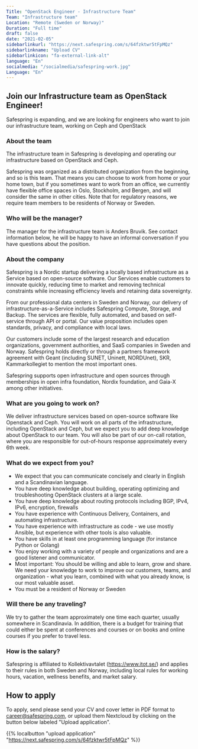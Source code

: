 ```yaml
---
Title: "OpenStack Engineer - Infrastructure Team"
Team: "Infrastructure team"
Location: "Remote (Sweden or Norway)"
Duration: "Full time"
draft: false
date: "2021-02-05"
sidebarlinkurl: "https://next.safespring.com/s/64fzktwr5tFpMQz"
sidebarlinkname: "Upload CV"
sidebarlinkicon: "fa-external-link-alt"
language: "En"
socialmedia: "/socialmedia/safespring-work.jpg"
Language: "En"
---
```


## Join our Infrastructure team as OpenStack Engineer!

Safespring is expanding, and we are looking for engineers who want to join our infrastructure team, working on Ceph and OpenStack

### About the team

The infrastructure team in Safespring is developing and operating our infrastructure based on OpenStack and Ceph.

Safespring was organized as a distributed organization from the beginning, and
so is this team. That means you can choose to work from home or your home town,
but if you sometimes want to work from an office, we currently have flexible
office spaces in Oslo, Stockholm, and Bergen, and will consider the same in other
cities. Note that for regulatory reasons, we require team members to be
residents of Norway or Sweden.

### Who will be the manager?

The manager for the infrastructure team is Anders Bruvik. See contact information below, he will be happy to have an informal conversation if you have questions about the position.

### About the company

Safespring is a Nordic startup delivering a locally based infrastructure as a Service based on open-source software. Our Services enable customers to innovate quickly, reducing time to market and removing technical constraints while increasing efficiency levels and retaining data sovereignty.

From our professional data centers in Sweden and Norway, our delivery of infrastructure-as-a-Service includes Safespring Compute, Storage, and Backup. The services are flexible, fully automated, and based on self-service through API or portal. Our value proposition includes open standards, privacy, and compliance with local laws.

Our customers include some of the largest research and education organizations, government authorities, and SaaS companies in Sweden and Norway. Safespring holds directly or through a partners framework agreement with Geant (including SUNET, Uninett, NORDUnet), SKR, Kammarkollegiet to mention the most important ones.

Safespring supports open infrastructure and open sources through memberships in open infra foundation, Nordix foundation, and Gaia-X among other initiatives.

### What are you going to work on?

We deliver infrastructure services based on open-source software like Openstack and Ceph. You will work on all parts of the infrastructure, including OpenStack and Ceph, but we expect you to add deep knowledge about OpenStack to our team. You will also be part of our on-call rotation, where you are responsible for out-of-hours response approximately every 6th week.

### What do we expect from you?

* We expect that you can communicate concisely and clearly in English and a Scandinavian language.
* You have deep knowledge about building, operating optimizing and troubleshooting OpenStack clusters at a large scale.
* You have deep knowledge about routing protocols including BGP, IPv4, IPv6, encryption, firewalls
* You have experience with Continuous Delivery, Containers, and automating infrastructure.
* You have experience with infrastructure as code - we use mostly Ansible, but experience with other tools is also valuable.
* You have skills in at least one programming language (for instance Python or Golang)
* You enjoy working with a variety of people and organizations and are a good listener and communicator.
* Most important: You should be willing and able to learn, grow and share. We need your knowledge to work to improve our customers, teams, and organization - what you learn, combined with what you already know, is our most valuable asset.
* You must be a resident of Norway or Sweden

### Will there be any traveling?

We try to gather the team approximately one time each quarter, usually somewhere in Scandinavia. In addition, there is a budget for training that could either be spent at conferences and courses or on books and online courses if you prefer to travel less.

### How is the salary?

Safespring is affiliated to Kollektivavtalet (https://www.itot.se/) and applies to their rules in both Sweden and Norway, including local rules for working hours, vacation, wellness benefits, and market salary.

## How to apply
To apply, send please send your CV and cover letter in PDF format to [career@safespring.com](mailto:career@safespring.com), or upload them Nextcloud by clicking on the button below labeled "Upload application".

{{% localbutton "upload application" "https://next.safespring.com/s/64fzktwr5tFpMQz" %}}

